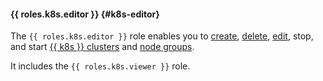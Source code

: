 #### {{ roles.k8s.editor }} {#k8s-editor}

The `{{ roles.k8s.editor }}` role enables you to [create](../../../managed-kubernetes/operations/kubernetes-cluster/kubernetes-cluster-create.md), [delete](../../../managed-kubernetes/operations/kubernetes-cluster/kubernetes-cluster-delete.md), [edit](../../../managed-kubernetes/operations/kubernetes-cluster/kubernetes-cluster-update.md), stop, and start [{{ k8s }} clusters](../../../managed-kubernetes/concepts/index.md#kubernetes-cluster) and [node groups](../../../managed-kubernetes/concepts/index.md#node-group).

It includes the `{{ roles.k8s.viewer }}` role.
